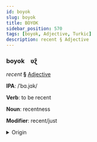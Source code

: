 ```yaml
---
id: boyok
slug: boyok
title: BOYOK
sidebar_position: 570
tags: [boyok, Adjective, Turkic]
description: recent § Adjective
---
```


### boyok&emsp;<span kind="abugida">ʋɀ̑</span>

*recent* **§** [Adjective](../../tags/Adjective)

**IPA**: /ˈbɑ.jɑk/

**Verb**: to be recent

**Noun**: recentness

**Modifier**: recent/just

<details>
    <summary>Origin</summary>
    Azerbaijani bayaq [bɑˈjɑχ]<br/>
    <em>Turkic Language Family</em>
</details>
